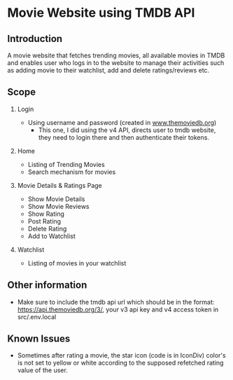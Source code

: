 # Movie Website using TMDB API

## Introduction

A movie website that fetches trending movies, all available movies in TMDB and enables user who logs in to the website to manage their activities such as adding movie to their watchlist, add and delete ratings/reviews etc.

## Scope

1. Login

   - Using username and password (created in www.themoviedb.org)
     - This one, I did using the v4 API, directs user to tmdb website, they need to login there and then authenticate their tokens.

2. Home
   - Listing of Trending Movies
   - Search mechanism for movies
3. Movie Details & Ratings Page
   - Show Movie Details
   - Show Movie Reviews
   - Show Rating
   - Post Rating
   - Delete Rating
   - Add to Watchlist
4. Watchlist
   - Listing of movies in your watchlist

## Other information

- Make sure to include the tmdb api url which should be in the format: https://api.themoviedb.org/3/, your v3 api key and v4 access token in src/.env.local

## Known Issues

- Sometimes after rating a movie, the star icon (code is in IconDiv) color's is not set to yellow or white according to the supposed refetched rating value of the user.
